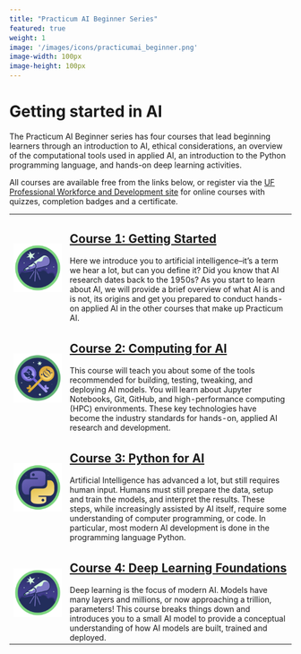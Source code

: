 ```yaml
---
title: "Practicum AI Beginner Series"
featured: true
weight: 1
image: '/images/icons/practicumai_beginner.png'
image-width: 100px
image-height: 100px
---
```


# Getting started in AI

The Practicum AI Beginner series has four courses that lead beginning learners through an introduction to AI, ethical considerations, an overview of the computational tools used in applied AI, an introduction to the Python programming language, and hands-on deep learning activities.

All courses are available free from the links below, or register via the [UF Professional Workforce and Development site](https://reg.pwd.aa.ufl.edu/search/publicCourseSearchDetails.do?method=load&courseId=5723886&selectedProgramAreaId=1015758&selectedProgramStreamId=1016506&_ga=2.103746304.1240746877.1712159539-1362051868.1703172067&_gl=1*1xh4o0s*_ga*MTM2MjA1MTg2OC4xNzAzMTcyMDY3*_ga_P8DV6LYX8P*MTcxMjIzODM3Ny4yLjEuMTcxMjI0MTQ0MC42MC4wLjA.*_gcl_au*MTQ3OTU3NzMwMy4xNzEyMTU5NTM5) for online courses with quizzes, completion badges and a certificate.
<table>
    <tr> 
        <td style="width:20%">
            <a href="/courses/getting_started/"><img src="/images/icons/practicumai_beginner.png" alt="Getting Started in AI icon"></a>
        </td>
        <td>
            <h2><a href="/courses/getting_started/">Course 1: Getting Started</a></h2>
                Here we introduce you to artificial intelligence–it’s a term we hear a lot, but can you define it? Did you know that AI research dates back to the 1950s? As you start to learn about AI, we will provide a brief overview of what AI is and is not, its origins and get you prepared to conduct hands-on applied AI in the other courses that make up Practicum AI.
        </td>
    </tr>
    <tr> 
        <td style="width:20%">
            <a href="/courses/computing_for_ai/"><img src="/images/icons/practicumai_computing_for_ai.png" alt="Computing for AI icon"></a>
        </td>
        <td>
            <h2><a href="/courses/computing_for_ai/">Course 2: Computing for AI</a></h2>
                This course will teach you about some of the tools recommended for building, testing, tweaking, and deploying AI models. You will learn about Jupyter Notebooks, Git, GitHub, and high-performance computing (HPC) environments. These key technologies have become the industry standards for hands-on, applied AI research and development.
        </td>
    </tr>
    <tr>
        <td><a href='/courses/python/'><img src='/images/icons/practicumai_python.png' alt='Introduction to Python icon' width=500></a></td>
        <td>
            <h2><a href='/courses/python/'>Course 3: Python for AI</a></h2>
            Artificial Intelligence has advanced a lot, but still requires human input. Humans must still prepare the data, setup and train the models, and interpret the results. These steps, while increasingly assisted by AI itself, require some understanding of computer programming, or code. In particular, most modern AI development is done in the programming language Python.
        </td>
    </tr>
    <tr>
        <td>
            <a href='/courses/deep_learning/'><img src='/images/icons/practicumai_beginner.png' alt='Deep Learning Foundations icon' width=500></a>
        </td>
        <td>
            <h2><a href='/courses/deep_learning/'>Course 4: Deep Learning Foundations</a></h2>
            Deep learning is the focus of modern AI. Models have many layers and millions, or now approaching a trillion, parameters! This course breaks things down and introduces you to a small AI model to provide a conceptual understanding of how AI models are built, trained and deployed.
        </td>
    </tr>
</table>